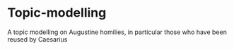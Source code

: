 # Topic-modelling
A topic modelling on Augustine homilies, in particular those who have been reused by Caesarius
